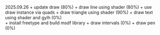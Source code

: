2025.09.26
	+ update draw (80%)
	+ draw line using shader (80%)
		+ use draw instance via quads
	+ draw triangle using shader (90%)
	+ draw text using shader and gylh (0%)  
		+ install freetype and build msdf library
	+ draw intervals (0%)
	+ draw pen (0%)